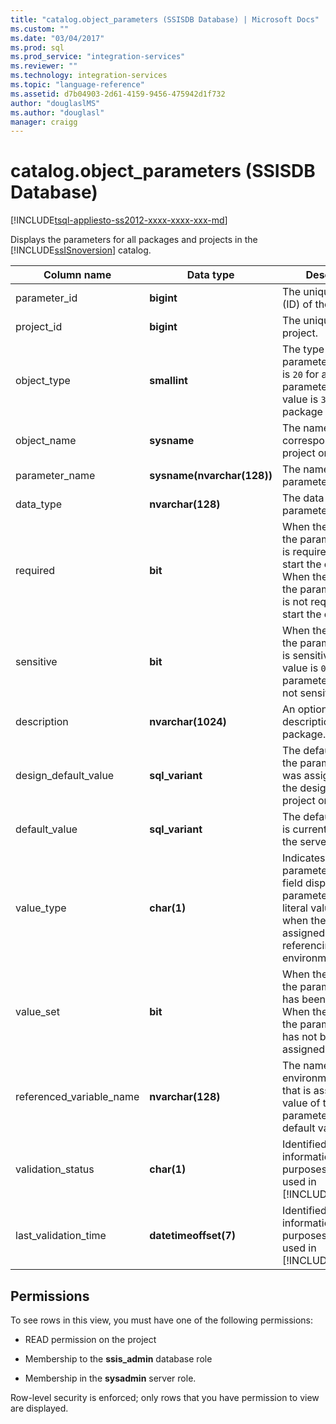 ```yaml
---
title: "catalog.object_parameters (SSISDB Database) | Microsoft Docs"
ms.custom: ""
ms.date: "03/04/2017"
ms.prod: sql
ms.prod_service: "integration-services"
ms.reviewer: ""
ms.technology: integration-services
ms.topic: "language-reference"
ms.assetid: d7b04903-2d61-4159-9456-475942d1f732
author: "douglaslMS"
ms.author: "douglasl"
manager: craigg
---
```

# catalog.object_parameters (SSISDB Database)
[!INCLUDE[tsql-appliesto-ss2012-xxxx-xxxx-xxx-md](../../includes/tsql-appliesto-ss2012-xxxx-xxxx-xxx-md.md)]

  Displays the parameters for all packages and projects in the [!INCLUDE[ssISnoversion](../../includes/ssisnoversion-md.md)] catalog.  
  
|Column name|Data type|Description|  
|-----------------|---------------|-----------------|  
|parameter_id|**bigint**|The unique identifier (ID) of the parameter.|  
|project_id|**bigint**|The unique ID of the project.|  
|object_type|**smallint**|The type of parameter. The value is `20` for a project parameter and the value is `30` for a package parameter.|  
|object_name|**sysname**|The name of the corresponding project or package.|  
|parameter_name|**sysname(nvarchar(128))**|The name of the parameter.|  
|data_type|**nvarchar(128)**|The data type of the parameter.|  
|required|**bit**|When the value is `1`, the parameter value is required in order to start the execution. When the value is `0`, the parameter value is not required to start the execution.|  
|sensitive|**bit**|When the value is `1`, the parameter value is sensitive. When the value is `0`, the parameter value is not sensitive.|  
|description|**nvarchar(1024)**|An optional description of the package.|  
|design_default_value|**sql_variant**|The default value for the parameter that was assigned during the design of the project or package.|  
|default_value|**sql_variant**|The default value that is currently used on the server.|  
|value_type|**char(1)**|Indicates the type of parameter value. This field displays `V` when parameter_value is a literal value and `R` when the value is assigned by referencing an environment variable.|  
|value_set|**bit**|When the value is `1`, the parameter value has been assigned. When the value is `0`, the parameter value has not been assigned.|  
|referenced_variable_name|**nvarchar(128)**|The name of the environment variable that is assigned to the value of the parameter. The default value is **NULL**.|  
|validation_status|**char(1)**|Identified for informational purposes only. Not used in [!INCLUDE[ssCurrent](../../includes/sscurrent-md.md)].|  
|last_validation_time|**datetimeoffset(7)**|Identified for informational purposes only. Not used in [!INCLUDE[ssCurrent](../../includes/sscurrent-md.md)].|  
  
## Permissions  
 To see rows in this view, you must have one of the following permissions:  
  
-   READ permission on the project  
  
-   Membership to the **ssis_admin** database role  
  
-   Membership in the **sysadmin** server role.  
  
 Row-level security is enforced; only rows that you have permission to view are displayed.  
  
  
